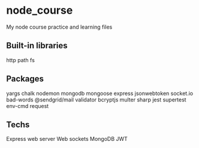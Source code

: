 # node_course
My node course practice and learning files

## Built-in libraries
http
path
fs

## Packages
yargs
chalk
nodemon
mongodb
mongoose
express
jsonwebtoken
socket.io
bad-words
@sendgrid/mail
validator
bcryptjs
multer
sharp
jest
supertest
env-cmd
request

## Techs
Express web server
Web sockets
MongoDB
JWT